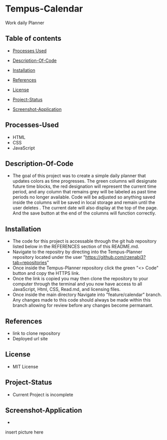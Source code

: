 # Tempus-Calendar
Work daily Planner 


## Table of contents
* [Processes Used](#processes-used)
* [Description-Of-Code](#description-of-code)
* [Installation](#installation)
* [References](#references)

* [License](#license)
* [Project-Status](#project-status)
* [Screenshot-Application](#screenshot-application)



## Processes-Used

* HTML
* CSS
* JavaScript


## Description-Of-Code

* The goal of this project was to create a simple daily planner that updates colors as time progresses. The green columns will designate future time blocks, the red designation will represent the current time period, and any column that remains grey will be labeled as past time periods no longer available. Code will be adjusted so anything saved inside the columns will be saved in local storage and remain until the user deletes . The current date will also display at the top of the page. And the save button at the end of the columns will function correctly.


## Installation

* The code for this project is accessable through the git hub repository listed below in the REFERENCES section of this README.md.
* Navigate to the repositry by directing into the Tempus-Planner repository located under the user "https://github.com/rzenabi3?tab=repositories"
* Once inside the Tempus-Planner repository click the green "<> Code" button and copy the HTTPS link.
* Once the link is copied you may then clone the repository to your computer through the terminal and you now have access to all JavaScript, Html, CSS, Read.md, and licensing files.
* Once inside the main directory Navigate into "feature/calendar" branch. Any changes made to this code should always be made within this branch allowing for review before any changes become permanant.

## References
* link to clone repository
* Deployed url site

## License

* MIT License

## Project-Status

* Current Project is incomplete

## Screenshot-Application
 * 
  insert picture here 
  